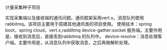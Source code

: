 计量采集种子项目

实现采集端以及接收端的通讯问题。通讯框架采用vert.x。消息队列使用 rabbitmq。该项目主要用于搭建其他通讯类的项目使用。
使用技术：spring boot，spring cloud，vert.x,radditmq
device-gather:socket 服务端。主要作用是，接收到消息后，直接丢到rabbitmq 的队列中。
device-resolve：消息处理客户端。主要作用是，从消息队列中获取消息，之后再做解析处理。
